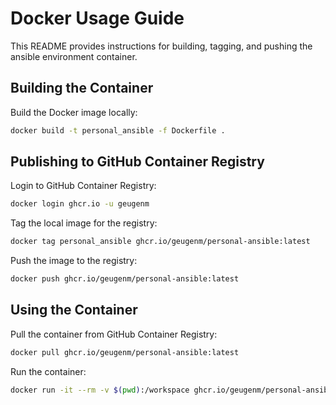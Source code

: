 # Docker Usage Guide

This README provides instructions for building, tagging, and pushing the ansible environment container.

## Building the Container

Build the Docker image locally:

```bash
docker build -t personal_ansible -f Dockerfile .
```

## Publishing to GitHub Container Registry

Login to GitHub Container Registry:

```bash
docker login ghcr.io -u geugenm
```

Tag the local image for the registry:

```bash
docker tag personal_ansible ghcr.io/geugenm/personal-ansible:latest
```

Push the image to the registry:

```bash
docker push ghcr.io/geugenm/personal-ansible:latest
```

## Using the Container

Pull the container from GitHub Container Registry:

```bash
docker pull ghcr.io/geugenm/personal-ansible:latest
```

Run the container:

```bash
docker run -it --rm -v $(pwd):/workspace ghcr.io/geugenm/personal-ansible:latest
```
